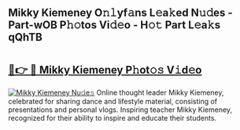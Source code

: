 ## Mikky Kiemeney O𝚗𝚕yf𝚊ns L𝚎a𝚔ed N𝚞𝚍es - Part-wOB P𝚑𝚘tos Vi𝚍𝚎o - H𝚘𝚝 Part L𝚎a𝚔s qQhTB

# <h2><a href="http://kf8g94.oniu.top/?m=Mikky+Kiemeney">🔗👉 🔴 Mikky Kiemeney P𝚑ot𝚘𝚜 V𝚒d𝚎o</a></h2>

[![Mikky Kiemeney Nu𝚍e𝚜](https://i.imgur.com/0qMVB7G.gif)](http://kf8g94.oniu.top/?m=Mikky+Kiemeney)
Online thought leader Mikky Kiemeney, celebrated for sharing dance and lifestyle material, consisting of presentations and personal vlogs. Inspiring teacher Mikky Kiemeney, recognized for their ability to inspire and educate their students.  
